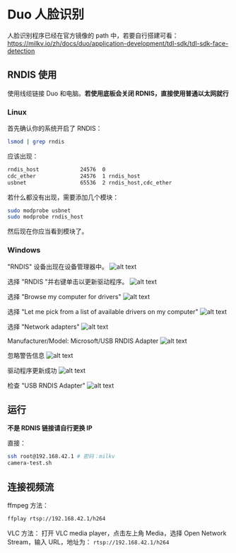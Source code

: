 # Duo 人脸识别

人脸识别程序已经在官方镜像的 path 中，若要自行搭建可看：
https://milkv.io/zh/docs/duo/application-development/tdl-sdk/tdl-sdk-face-detection

## RNDIS 使用

使用线缆链接 Duo 和电脑。**若使用底板会关闭 RDNIS，直接使用普通以太网就行**

### Linux

首先确认你的系统开启了 RNDIS：

```bash
lsmod | grep rndis
```
应该出现：
```txt
rndis_host             24576  0
cdc_ether              24576  1 rndis_host
usbnet                 65536  2 rndis_host,cdc_ether
```


若什么都没有出现，需要添加几个模块：
```bash
sudo modprobe usbnet
sudo modprobe rndis_host
```
然后现在你应当看到模块了。

### Windows

"RNDIS" 设备出现在设备管理器中。
![alt text](image.png)

选择 "RNDIS "并右键单击以更新驱动程序。
![alt text](image-1.png)

选择 "Browse my computer for drivers"
![alt text](image-2.png)

选择 "Let me pick from a list of available drivers on my computer"
![alt text](image-3.png)

选择 "Network adapters"
![alt text](image-4.png)

Manufacturer/Model: Microsoft/USB RNDIS Adapter
![alt text](image-5.png)

忽略警告信息
![alt text](image-6.png)

驱动程序更新成功
![alt text](image-7.png)

检查 "USB RNDIS Adapter"
![alt text](image-8.png)


## 运行

**不是 RDNIS 链接请自行更换 IP**

直接：
```bash
ssh root@192.168.42.1 # 密码：milkv
camera-test.sh
```

## 连接视频流

ffmpeg 方法：
```bash
ffplay rtsp://192.168.42.1/h264
```

VLC 方法：
打开 VLC media player，点击左上角 Media，选择 Open Network Stream，输入 URL，地址为：
`rtsp://192.168.42.1/h264`
